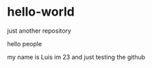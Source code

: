 # hello-world
just another repository

hello people

my name is Luis im 23 and just testing the github
